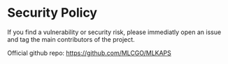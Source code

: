 # Security Policy

If you find a vulnerability or security risk, please immediatly open an issue and tag the main contributors of the project.

Official github repo: https://github.com/MLCGO/MLKAPS
